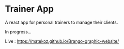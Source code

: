 # Trainer App
A react app for personal trainers to manage their clients.

In progress...

Live :  https://matekoz.github.io/Brango-graphic-website/
